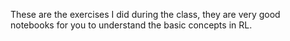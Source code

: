 These are the exercises I did during the class, they are very good notebooks for you to understand the basic concepts in RL.
